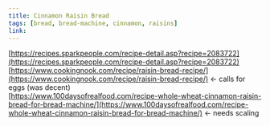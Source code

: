 ```yaml
---
title: Cinnamon Raisin Bread
tags: [bread, bread-machine, cinnamon, raisins]
link: 
---
```

[https://recipes.sparkpeople.com/recipe-detail.asp?recipe=2083722](https://recipes.sparkpeople.com/recipe-detail.asp?recipe=2083722)  
[https://www.cookingnook.com/recipe/raisin-bread-recipe/](https://www.cookingnook.com/recipe/raisin-bread-recipe/) \<- calls for eggs (was decent)  
[https://www.100daysofrealfood.com/recipe-whole-wheat-cinnamon-raisin-bread-for-bread-machine/](https://www.100daysofrealfood.com/recipe-whole-wheat-cinnamon-raisin-bread-for-bread-machine/) \<- needs scaling


